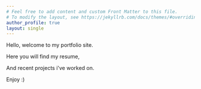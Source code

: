 ```yaml
---
# Feel free to add content and custom Front Matter to this file.
# To modify the layout, see https://jekyllrb.com/docs/themes/#overriding-theme-defaults
author_profile: true
layout: single
---
```

<link rel="stylesheet" href="/assets/css/style.css">

<div class="css-typing">
  <p>Hello, welcome to my portfolio site.<br></p>
  <p>Here you will find my resume,<br></p>
  <p>And recent projects i've worked on.</p>
  <p> Enjoy :)</p>
  </div>